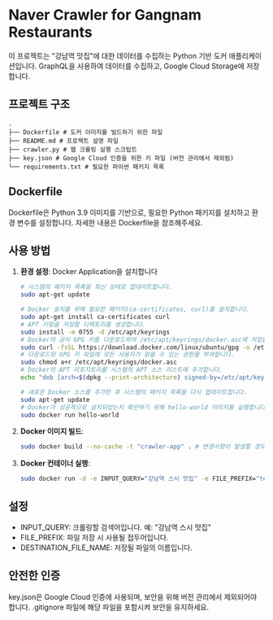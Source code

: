 # Naver Crawler for Gangnam Restaurants
이 프로젝트는 "강남역 맛집"에 대한 데이터를 수집하는 Python 기반 도커 애플리케이션입니다. GraphQL을 사용하여 데이터를 수집하고, Google Cloud Storage에 저장합니다.

## 프로젝트 구조
```text
.
├── Dockerfile # 도커 이미지를 빌드하기 위한 파일
├── README.md # 프로젝트 설명 파일
├── crawler.py # 웹 크롤링 실행 스크립트
├── key.json # Google Cloud 인증을 위한 키 파일 (버전 관리에서 제외됨)
└── requirements.txt # 필요한 파이썬 패키지 목록
```

## Dockerfile
Dockerfile은 Python 3.9 이미지를 기반으로, 필요한 Python 패키지를 설치하고 환경 변수를 설정합니다. 자세한 내용은 Dockerfile을 참조해주세요.

## 사용 방법
1. **환경 설정**: Docker Application을 설치합니다
    ```bash
    # 시스템의 패키지 목록을 최신 상태로 업데이트합니다.
    sudo apt-get update
    
    # Docker 설치를 위해 필요한 패키지(ca-certificates, curl)를 설치합니다.
    sudo apt-get install ca-certificates curl
    # APT 키링을 저장할 디렉토리를 생성합니다.
    sudo install -m 0755 -d /etc/apt/keyrings
    # Docker의 공식 GPG 키를 다운로드하여 /etc/apt/keyrings/docker.asc에 저장합니다.
    sudo curl -fsSL https://download.docker.com/linux/ubuntu/gpg -o /etc/apt/keyrings/docker.asc
    # 다운로드된 GPG 키 파일에 모든 사용자가 읽을 수 있는 권한을 부여합니다.
    sudo chmod a+r /etc/apt/keyrings/docker.asc
    # Docker의 APT 리포지토리를 시스템의 APT 소스 리스트에 추가합니다.
    echo "deb [arch=$(dpkg --print-architecture) signed-by=/etc/apt/keyrings/docker.asc] https://download.docker.com/linux/ubuntu $(. /etc/os-release && echo "$VERSION_CODENAME") stable" | sudo tee /etc/apt/sources.list.d/docker.list > /dev/null
    
    # 새로운 Docker 소스를 추가한 후 시스템의 패키지 목록을 다시 업데이트합니다.
    sudo apt-get update
    # Docker가 성공적으로 설치되었는지 확인하기 위해 hello-world 이미지를 실행합니다.
    sudo docker run hello-world
    ```
2. **Docker 이미지 빌드**:
   ```bash
   sudo docker build --no-cache -t "crawler-app" . # 변경사항이 발생할 경우 사용
   ```
4. **Docker 컨테이너 실행**:
   ```bash
   sudo docker run -d -e INPUT_QUERY="강남역 스시 맛집" -e FILE_PREFIX="test/docker/gangnam_gourmet" -e DESTINATION_FILE_NAME="gangnam_gourmet.parquet" crawler-app
   ```

## 설정
* INPUT_QUERY: 크롤링할 검색어입니다. 예: "강남역 스시 맛집"
* FILE_PREFIX: 파일 저장 시 사용될 접두어입니다.
* DESTINATION_FILE_NAME: 저장될 파일의 이름입니다.


## 안전한 인증
key.json은 Google Cloud 인증에 사용되며, 보안을 위해 버전 관리에서 제외되어야 합니다. .gitignore 파일에 해당 파일을 포함시켜 보안을 유지하세요.
